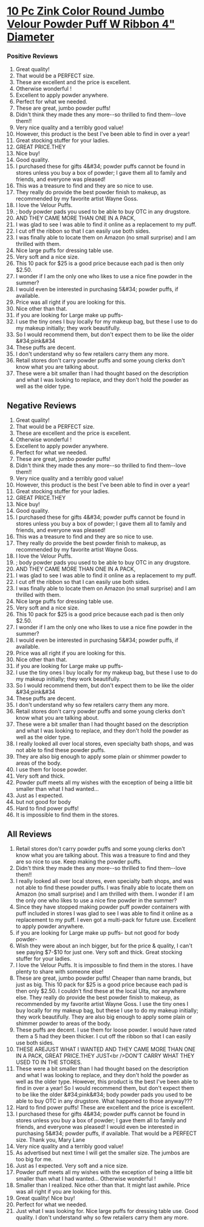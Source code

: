 # [10 Pc Zink Color Round Jumbo Velour Powder Puff W Ribbon 4&quot; Diameter](https://products.checkmycream.com/products/10-Pc-Zink-Color-Round-Jumbo-Velour-Powder-Puff-W-Ribbon-4&quot;-Diameter.html)

### Positive Reviews

<ol>
      <li>Great quality!  </li>
      <li>That  would be a PERFECT size.  </li>
      <li>These are excellent and the price is excellent.</li>
      <li>Otherwise wonderful !</li>
      <li>Excellent to apply powder anywhere.</li>
      <li>Perfect for what we needed.</li>
      <li>These are great, jumbo powder puffs!  </li>
      <li>Didn&#x27;t think they made thes any more--so thrilled to find them--love them!!</li>
      <li>Very nice quality and a terribly good value!</li>
      <li>However, this product is the best I&#x27;ve been able to find in over a year!  </li>
      <li>Great stocking stuffer for your ladies.</li>
      <li>GREAT PRICE.THEY</li>
      <li>Nice buy!</li>
      <li>Good quality.</li>
      <li>I  purchased these for gifts 4&amp;#34;  powder puffs cannot be found in stores unless you buy a box of powder;  I gave them all to family and friends, and everyone was pleased!</li>
      <li>This was a treasure to find and they are so nice to use.  </li>
      <li>They really do provide the best powder finish to makeup, as recommended by my favorite artist Wayne Goss.  </li>
      <li>I love the Velour Puffs.  </li>
      <li>; body powder pads you used to be able to buy OTC in any drugstore.  </li>
      <li>AND THEY CAME MORE THAN ONE IN A PACK,</li>
      <li>I was glad to see I was able to find it online as a replacement to my puff.</li>
      <li>I cut off the ribbon so that I can easily use both sides.</li>
      <li>I was finally able to locate them on Amazon (no small surprise) and I am thrilled with them.  </li>
      <li>Nice large puffs for dressing table use.</li>
      <li>Very soft and a nice size.</li>
      <li>This 10 pack for $25 is a good price because each pad is then only $2.50.  </li>
      <li>I wonder if I am the only one who likes to use a nice fine powder in the summer?</li>
      <li>I would even be interested in purchasing 5&amp;#34; powder puffs, if available.  </li>
      <li>Price was all right if you are looking for this.</li>
      <li>Nice other than that.</li>
      <li>if you are looking for Large make up puffs-</li>
      <li>I use the tiny ones I buy locally for my makeup bag, but these I use to do my makeup initially; they work beautifully.  </li>
      <li>So I would recommend them, but don&#x27;t expect them to be like the older &amp;#34;pink&amp;#34</li>
      <li>These puffs are decent.</li>
      <li>I don&#x27;t understand why so few retailers carry them any more.</li>
      <li>Retail stores don&#x27;t carry powder puffs and some young clerks don&#x27;t know what you are talking about.  </li>
      <li>These were a bit smaller than I had thought based on the description and what I was looking to replace, and they don&#x27;t hold the powder as well as the older type.  </li>
</ol>


<h2>Negative Reviews</h2>
<ol>
<li> Great quality!  </li>
<li> That  would be a PERFECT size.  </li>
<li> These are excellent and the price is excellent.</li>
<li> Otherwise wonderful !</li>
<li> Excellent to apply powder anywhere.</li>
<li> Perfect for what we needed.</li>
<li> These are great, jumbo powder puffs!  </li>
<li> Didn&#x27;t think they made thes any more--so thrilled to find them--love them!!</li>
<li> Very nice quality and a terribly good value!</li>
<li> However, this product is the best I&#x27;ve been able to find in over a year!  </li>
<li> Great stocking stuffer for your ladies.</li>
<li> GREAT PRICE.THEY</li>
<li> Nice buy!</li>
<li> Good quality.</li>
<li> I  purchased these for gifts 4&amp;#34;  powder puffs cannot be found in stores unless you buy a box of powder;  I gave them all to family and friends, and everyone was pleased!</li>
<li> This was a treasure to find and they are so nice to use.  </li>
<li> They really do provide the best powder finish to makeup, as recommended by my favorite artist Wayne Goss.  </li>
<li> I love the Velour Puffs.  </li>
<li> ; body powder pads you used to be able to buy OTC in any drugstore.  </li>
<li> AND THEY CAME MORE THAN ONE IN A PACK,</li>
<li> I was glad to see I was able to find it online as a replacement to my puff.</li>
<li> I cut off the ribbon so that I can easily use both sides.</li>
<li> I was finally able to locate them on Amazon (no small surprise) and I am thrilled with them.  </li>
<li> Nice large puffs for dressing table use.</li>
<li> Very soft and a nice size.</li>
<li> This 10 pack for $25 is a good price because each pad is then only $2.50.  </li>
<li> I wonder if I am the only one who likes to use a nice fine powder in the summer?</li>
<li> I would even be interested in purchasing 5&amp;#34; powder puffs, if available.  </li>
<li> Price was all right if you are looking for this.</li>
<li> Nice other than that.</li>
<li> if you are looking for Large make up puffs-</li>
<li> I use the tiny ones I buy locally for my makeup bag, but these I use to do my makeup initially; they work beautifully.  </li>
<li> So I would recommend them, but don&#x27;t expect them to be like the older &amp;#34;pink&amp;#34</li>
<li> These puffs are decent.</li>
<li> I don&#x27;t understand why so few retailers carry them any more.</li>
<li> Retail stores don&#x27;t carry powder puffs and some young clerks don&#x27;t know what you are talking about.  </li>
<li> These were a bit smaller than I had thought based on the description and what I was looking to replace, and they don&#x27;t hold the powder as well as the older type.  </li>
<li> I really looked all over local stores, even specialty bath shops, and was not able to find these powder puffs.  </li>
<li> They are also big enough to apply some plain or shimmer powder to areas of the body.</li>
<li> I use them for loose powder.</li>
<li> Very soft and thick.</li>
<li> Powder puff meets all my wishes with the exception of being a little bit smaller than what I had wanted...</li>
<li> Just as I expected.  </li>
<li> but not good for body</li>
<li> Hard to find power puffs!  </li>
<li> It is impossible to find them in the stores.  </li>
</ol>

<h2>All Reviews</h2>

<ol>
    <li> Retail stores don&#x27;t carry powder puffs and some young clerks don&#x27;t know what you are talking about.  This was a treasure to find and they are so nice to use.  Keep making the powder puffs.</li>
    <li> Didn&#x27;t think they made thes any more--so thrilled to find them--love them!!</li>
    <li> I really looked all over local stores, even specialty bath shops, and was not able to find these powder puffs.  I was finally able to locate them on Amazon (no small surprise) and I am thrilled with them.  I wonder if I am the only one who likes to use a nice fine powder in the summer?</li>
    <li> Since they have stopped making powder puff powder containers with puff included in stores I was glad to see I was able to find it online as a replacement to my puff. I even got a multi-pack for future use. Excellent to apply powder anywhere.</li>
    <li> if you are looking for Large make up puffs- but not good for body powder-</li>
    <li> Wish they were about an inch bigger, but for the price &amp; quality, I can&#x27;t see paying $7-$10 for just one. Very soft and thick. Great stocking stuffer for your ladies.</li>
    <li> I love the Velour Puffs.  It is impossible to find them in the stores.  I have plenty to share with someone else!</li>
    <li> These are great, jumbo powder puffs!  Cheaper than name brands, but just as big.  This 10 pack for $25 is a good price because each pad is then only $2.50.  I couldn&#x27;t find these at the local Ulta, nor anywhere else.  They really do provide the best powder finish to makeup, as recommended by my favorite artist Wayne Goss.  I use the tiny ones I buy locally for my makeup bag, but these I use to do my makeup initially; they work beautifully.  They are also big enough to apply some plain or shimmer powder to areas of the body.</li>
    <li> These puffs are decent. I use them for loose powder. I would have rated them a 5 had they been thicker. I cut off the ribbon so that I can easily use both sides.</li>
    <li> THESE AREJUST WHAT I WANTED AND THEY CAME MORE THAN ONE IN A PACK, GREAT PRICE.THEY JUST&lt;br /&gt;DON&#x27;T CARRY WHAT THEY USED TO IN THE STORES.</li>
    <li> These were a bit smaller than I had thought based on the description and what I was looking to replace, and they don&#x27;t hold the powder as well as the older type.  However, this product is the best I&#x27;ve been able to find in over a year!  So I would recommend them, but don&#x27;t expect them to be like the older &amp;#34;pink&amp;#34; body powder pads you used to be able to buy OTC in any drugstore.  What happened to those anyway???</li>
    <li> Hard to find power puffs!  These are excellent and the price is excellent.</li>
    <li> I  purchased these for gifts 4&amp;#34;  powder puffs cannot be found in stores unless you buy a box of powder;  I gave them all to family and friends, and everyone was pleased! I would even be interested in purchasing 5&amp;#34; powder puffs, if available.  That  would be a PERFECT size.  Thank you, Mary Lane</li>
    <li> Very nice quality and a terribly good value!</li>
    <li> As advertised but next time I will get the smaller size.  The jumbos are too big for me.</li>
    <li> Just as I expected.  Very soft and a nice size.</li>
    <li> Powder puff meets all my wishes with the exception of being a little bit smaller than what I had wanted... Otherwise wonderful !</li>
    <li> Smaller than I realized. Nice other than that. It might last awhile. Price was all right if you are looking for this.</li>
    <li> Great quality!  Nice buy!</li>
    <li> Perfect for what we needed.</li>
    <li> Just what I was looking for. Nice large puffs for dressing table use. Good quality. I don&#x27;t understand why so few retailers carry them any more.</li>
</ol>




